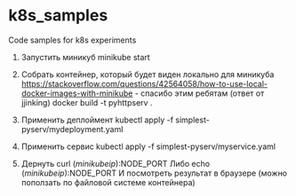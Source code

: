 # k8s_samples
Code samples for k8s experiments

1. Запустить миникуб
minikube start

2. Собрать контейнер, который будет виден локально для миникуба
https://stackoverflow.com/questions/42564058/how-to-use-local-docker-images-with-minikube - спасибо этим ребятам (ответ от jjinking)
docker build -t pyhttpserv .

3. Применить деплоймент
kubectl apply -f simplest-pyserv/mydeployment.yaml

4. Применить сервис
kubectl apply -f simplest-pyserv/myservice.yaml

5. Дернуть 
curl $(minikube ip):$NODE_PORT
Либо 
echo $(minikube ip):$NODE_PORT 
И посмотреть результат в браузере (можно поползать по файловой системе контейнера)




